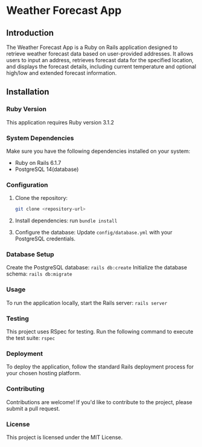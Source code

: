 # Weather Forecast App

## Introduction

The Weather Forecast App is a Ruby on Rails application designed to retrieve weather forecast data based on user-provided addresses. It allows users to input an address, retrieves forecast data for the specified location, and displays the forecast details, including current temperature and optional high/low and extended forecast information.

## Installation

### Ruby Version

This application requires Ruby version 3.1.2

### System Dependencies

Make sure you have the following dependencies installed on your system:
- Ruby on Rails 6.1.7
- PostgreSQL 14(database)

### Configuration

1. Clone the repository:

   ```bash
   git clone <repository-url>

2. Install dependencies:
    run `bundle install`

3. Configure the database:
    Update `config/database.yml` with your PostgreSQL credentials.

### Database Setup
Create the PostgreSQL database:
    `rails db:create`
Initialize the database schema:
    `rails db:migrate`

### Usage
To run the application locally, start the Rails server:
    `rails server`

### Testing
This project uses RSpec for testing. Run the following command to execute the test suite:
    `rspec`

### Deployment
To deploy the application, follow the standard Rails deployment process for your chosen hosting platform.

### Contributing
Contributions are welcome! If you'd like to contribute to the project, please submit a pull request.

### License
This project is licensed under the MIT License.
